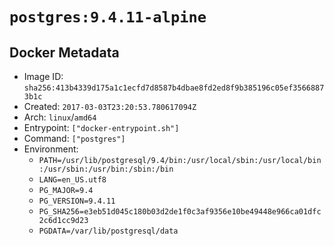 # `postgres:9.4.11-alpine`

## Docker Metadata

- Image ID: `sha256:413b4339d175a1c1ecfd7d8587b4dbae8fd2ed8f9b385196c05ef35668873b1c`
- Created: `2017-03-03T23:20:53.780617094Z`
- Arch: `linux`/`amd64`
- Entrypoint: `["docker-entrypoint.sh"]`
- Command: `["postgres"]`
- Environment:
  - `PATH=/usr/lib/postgresql/9.4/bin:/usr/local/sbin:/usr/local/bin:/usr/sbin:/usr/bin:/sbin:/bin`
  - `LANG=en_US.utf8`
  - `PG_MAJOR=9.4`
  - `PG_VERSION=9.4.11`
  - `PG_SHA256=e3eb51d045c180b03d2de1f0c3af9356e10be49448e966ca01dfc2c6d1cc9d23`
  - `PGDATA=/var/lib/postgresql/data`
